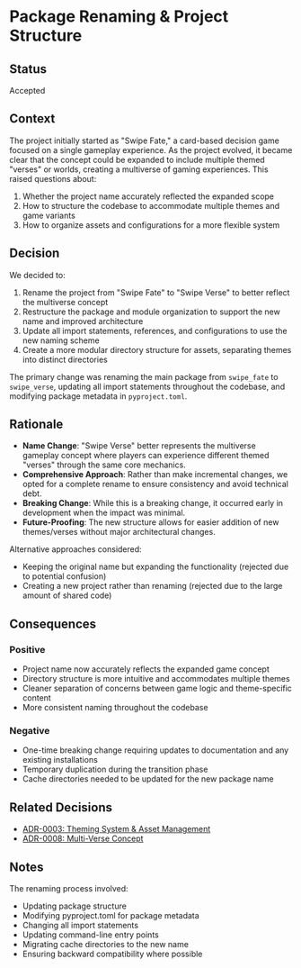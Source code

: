 # Package Renaming & Project Structure

## Status

Accepted

## Context

The project initially started as "Swipe Fate," a card-based decision game focused on a single gameplay experience. As the project evolved, it became clear that the concept could be expanded to include multiple themed "verses" or worlds, creating a multiverse of gaming experiences. This raised questions about:

1. Whether the project name accurately reflected the expanded scope
2. How to structure the codebase to accommodate multiple themes and game variants
3. How to organize assets and configurations for a more flexible system

## Decision

We decided to:

1. Rename the project from "Swipe Fate" to "Swipe Verse" to better reflect the multiverse concept
2. Restructure the package and module organization to support the new name and improved architecture
3. Update all import statements, references, and configurations to use the new naming scheme
4. Create a more modular directory structure for assets, separating themes into distinct directories

The primary change was renaming the main package from `swipe_fate` to `swipe_verse`, updating all import statements throughout the codebase, and modifying package metadata in `pyproject.toml`.

## Rationale

- **Name Change**: "Swipe Verse" better represents the multiverse gameplay concept where players can experience different themed "verses" through the same core mechanics.
- **Comprehensive Approach**: Rather than make incremental changes, we opted for a complete rename to ensure consistency and avoid technical debt.
- **Breaking Change**: While this is a breaking change, it occurred early in development when the impact was minimal.
- **Future-Proofing**: The new structure allows for easier addition of new themes/verses without major architectural changes.

Alternative approaches considered:
- Keeping the original name but expanding the functionality (rejected due to potential confusion)
- Creating a new project rather than renaming (rejected due to the large amount of shared code)

## Consequences

### Positive
- Project name now accurately reflects the expanded game concept
- Directory structure is more intuitive and accommodates multiple themes
- Cleaner separation of concerns between game logic and theme-specific content
- More consistent naming throughout the codebase

### Negative
- One-time breaking change requiring updates to documentation and any existing installations
- Temporary duplication during the transition phase
- Cache directories needed to be updated for the new package name

## Related Decisions

- [ADR-0003: Theming System & Asset Management](0003-theming-system-asset-management.md)
- [ADR-0008: Multi-Verse Concept](0008-multi-verse-concept.md)

## Notes

The renaming process involved:
- Updating package structure
- Modifying pyproject.toml for package metadata
- Changing all import statements
- Updating command-line entry points
- Migrating cache directories to the new name
- Ensuring backward compatibility where possible